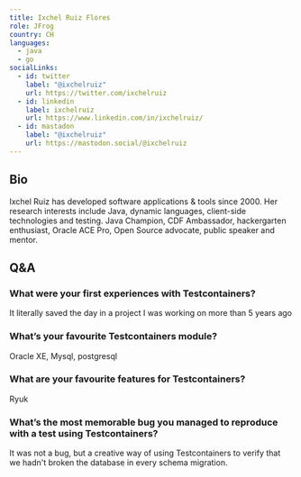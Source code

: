 ```yaml
---
title: Ixchel Ruiz Flores
role: JFrog
country: CH
languages:
  - java
  - go
socialLinks:
  - id: twitter
    label: "@ixchelruiz"
    url: https://twitter.com/ixchelruiz
  - id: linkedin
    label: ixchelruiz
    url: https://www.linkedin.com/in/ixchelruiz/
  - id: mastadon
    label: "@ixchelruiz"
    url: https://mastodon.social/@ixchelruiz
---
```

## Bio
Ixchel Ruiz has developed software applications & tools since 2000. Her research interests include Java, dynamic languages, client-side technologies and testing. Java Champion, CDF Ambassador, hackergarten enthusiast, Oracle ACE Pro, Open Source advocate, public speaker and mentor.

## Q&A
### What were your first experiences with Testcontainers?
It literally saved the day in a project I was working on more than 5 years ago

### What’s your favourite Testcontainers module?
Oracle XE, Mysql, postgresql

### What are your favourite features for Testcontainers?
Ryuk

### What’s the most memorable bug you managed to reproduce with a test using Testcontainers?
It was not a bug, but a creative way of using Testcontainers to verify that we hadn't broken the database in every schema migration.